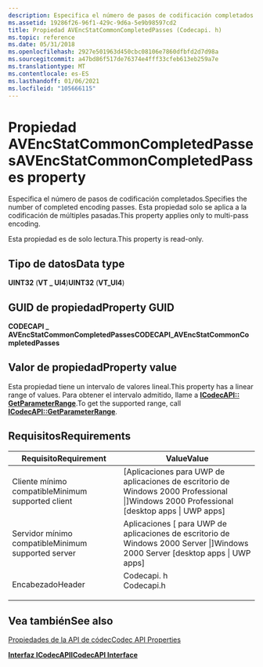 ```yaml
---
description: Especifica el número de pasos de codificación completados. Esta propiedad solo se aplica a la codificación de múltiples pasadas.
ms.assetid: 19286f26-96f1-429c-9d6a-5e9b98597cd2
title: Propiedad AVEncStatCommonCompletedPasses (Codecapi. h)
ms.topic: reference
ms.date: 05/31/2018
ms.openlocfilehash: 2927e501963d450cbc08106e7860dfbfd2d7d98a
ms.sourcegitcommit: a47bd86f517de76374e4fff33cfeb613eb259a7e
ms.translationtype: MT
ms.contentlocale: es-ES
ms.lasthandoff: 01/06/2021
ms.locfileid: "105666115"
---
```

# <a name="avencstatcommoncompletedpasses-property"></a><span data-ttu-id="79790-104">Propiedad AVEncStatCommonCompletedPasses</span><span class="sxs-lookup"><span data-stu-id="79790-104">AVEncStatCommonCompletedPasses property</span></span>

<span data-ttu-id="79790-105">Especifica el número de pasos de codificación completados.</span><span class="sxs-lookup"><span data-stu-id="79790-105">Specifies the number of completed encoding passes.</span></span> <span data-ttu-id="79790-106">Esta propiedad solo se aplica a la codificación de múltiples pasadas.</span><span class="sxs-lookup"><span data-stu-id="79790-106">This property applies only to multi-pass encoding.</span></span>

<span data-ttu-id="79790-107">Esta propiedad es de solo lectura.</span><span class="sxs-lookup"><span data-stu-id="79790-107">This property is read-only.</span></span>

## <a name="data-type"></a><span data-ttu-id="79790-108">Tipo de datos</span><span class="sxs-lookup"><span data-stu-id="79790-108">Data type</span></span>

<span data-ttu-id="79790-109">**UINT32** (**VT \_ UI4**)</span><span class="sxs-lookup"><span data-stu-id="79790-109">**UINT32** (**VT\_UI4**)</span></span>

## <a name="property-guid"></a><span data-ttu-id="79790-110">GUID de propiedad</span><span class="sxs-lookup"><span data-stu-id="79790-110">Property GUID</span></span>

<span data-ttu-id="79790-111">**CODECAPI \_ AVEncStatCommonCompletedPasses**</span><span class="sxs-lookup"><span data-stu-id="79790-111">**CODECAPI\_AVEncStatCommonCompletedPasses**</span></span>

## <a name="property-value"></a><span data-ttu-id="79790-112">Valor de propiedad</span><span class="sxs-lookup"><span data-stu-id="79790-112">Property value</span></span>

<span data-ttu-id="79790-113">Esta propiedad tiene un intervalo de valores lineal.</span><span class="sxs-lookup"><span data-stu-id="79790-113">This property has a linear range of values.</span></span> <span data-ttu-id="79790-114">Para obtener el intervalo admitido, llame a [**ICodecAPI:: GetParameterRange**](/windows/desktop/api/Strmif/nf-strmif-icodecapi-getparameterrange).</span><span class="sxs-lookup"><span data-stu-id="79790-114">To get the supported range, call [**ICodecAPI::GetParameterRange**](/windows/desktop/api/Strmif/nf-strmif-icodecapi-getparameterrange).</span></span>

## <a name="requirements"></a><span data-ttu-id="79790-115">Requisitos</span><span class="sxs-lookup"><span data-stu-id="79790-115">Requirements</span></span>



| <span data-ttu-id="79790-116">Requisito</span><span class="sxs-lookup"><span data-stu-id="79790-116">Requirement</span></span> | <span data-ttu-id="79790-117">Value</span><span class="sxs-lookup"><span data-stu-id="79790-117">Value</span></span> |
|-------------------------------------|---------------------------------------------------------------------------------------|
| <span data-ttu-id="79790-118">Cliente mínimo compatible</span><span class="sxs-lookup"><span data-stu-id="79790-118">Minimum supported client</span></span><br/> | <span data-ttu-id="79790-119">\[Aplicaciones para UWP de aplicaciones de escritorio de Windows 2000 Professional \|\]</span><span class="sxs-lookup"><span data-stu-id="79790-119">Windows 2000 Professional \[desktop apps \| UWP apps\]</span></span><br/>                     |
| <span data-ttu-id="79790-120">Servidor mínimo compatible</span><span class="sxs-lookup"><span data-stu-id="79790-120">Minimum supported server</span></span><br/> | <span data-ttu-id="79790-121">Aplicaciones \[ para UWP de aplicaciones de escritorio de Windows 2000 Server \|\]</span><span class="sxs-lookup"><span data-stu-id="79790-121">Windows 2000 Server \[desktop apps \| UWP apps\]</span></span><br/>                           |
| <span data-ttu-id="79790-122">Encabezado</span><span class="sxs-lookup"><span data-stu-id="79790-122">Header</span></span><br/>                   | <dl> <span data-ttu-id="79790-123"><dt>Codecapi. h</dt></span><span class="sxs-lookup"><span data-stu-id="79790-123"><dt>Codecapi.h</dt></span></span> </dl> |



## <a name="see-also"></a><span data-ttu-id="79790-124">Vea también</span><span class="sxs-lookup"><span data-stu-id="79790-124">See also</span></span>

<dl> <dt>

[<span data-ttu-id="79790-125">Propiedades de la API de códec</span><span class="sxs-lookup"><span data-stu-id="79790-125">Codec API Properties</span></span>](codec-api-properties.md)
</dt> <dt>

[<span data-ttu-id="79790-126">**Interfaz ICodecAPI**</span><span class="sxs-lookup"><span data-stu-id="79790-126">**ICodecAPI Interface**</span></span>](/windows/desktop/api/Strmif/nn-strmif-icodecapi)
</dt> </dl>

 

 




